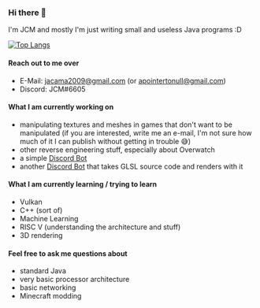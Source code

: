 ### Hi there 👋

I'm JCM and mostly I'm just writing small and useless Java programs :D

[![Top Langs](https://github-readme-stats.vercel.app/api/top-langs/?username=JnCrMx&theme=darcula)](https://github.com/anuraghazra/github-readme-stats)

#### Reach out to me over
- E-Mail: jacama2009@gmail.com (or apointertonull@gmail.com)
- Discord: JCM#6605

#### What I am currently working on
- manipulating textures and meshes in games that don't want to be manipulated (if you are interested, write me an e-mail, I'm not sure how much of it I can publish without getting in trouble 😅)
- other reverse engineering stuff, especially about Overwatch
- a simple [Discord Bot](https://github.com/JnCrMx/ChocoBot)
- another [Discord Bot](https://github.com/JnCrMx/VulkanBot) that takes GLSL source code and renders with it

#### What I am currently learning / trying to learn
- Vulkan
- C++ (sort of)
- Machine Learning
- RISC V (understanding the architecture and stuff)
- 3D rendering

#### Feel free to ask me questions about
- standard Java
- very basic processor architecture
- basic networking
- Minecraft modding
